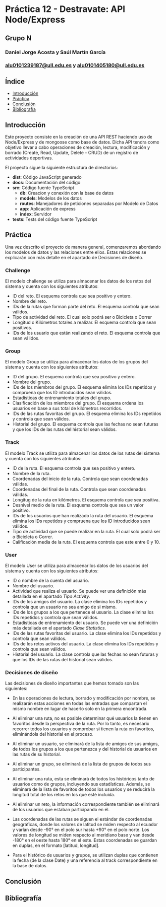 # Práctica 12 - Destravate: API Node/Express

## Grupo N

### Daniel Jorge Acosta y Saúl Martín García

### alu0101239187@ull.edu.es y alu0101405180@ull.edu.es

## Índice

- [Introducción](https://ull-esit-inf-dsi-2223.github.io/ull-esit-inf-dsi-22-23-prct12-destravate-api-grupon/#introducción)
- [Práctica](https://ull-esit-inf-dsi-2223.github.io/ull-esit-inf-dsi-22-23-prct12-destravate-api-grupon/#práctica)
- [Conclusión](https://ull-esit-inf-dsi-2223.github.io/ull-esit-inf-dsi-22-23-prct12-destravate-api-grupon/#conclusión)
- [Bibliografía](https://ull-esit-inf-dsi-2223.github.io/ull-esit-inf-dsi-22-23-prct12-destravate-api-grupon/#bibliografía)

## Introducción

Este proyecto consiste en la creación de una API REST haciendo uso de Node/Express y de mongoose como base de datos. Dicha API tendra como objetivo llevar a cabo operaciones de creación, lectura, modificación y borrado (Create, Read, Update, Delete - CRUD) de un registro de actividades deportivas.

 El proyecto sigue la siguiente estructura de directorios:

- **dist**: Código JavaScript generado
- **docs**: Documentación del código
- **src**: Código fuente TypeScript
  - **db**: Creacíon y conexión con la base de datos
  - **models**: Modelos de los datos
  - **routes**: Manejadores de peticiones separadas por Modelo de Datos
  - **app**: Aplicación de express
  - **index**: Servidor
- **tests**: Tests del código fuente TypeScript


## Práctica

Una vez descrito el proyecto de manera general, comenzaremos abordando los modelos de datos y las relaciones entre ellos. Estas relaciones se explicarán con más detalle en el apartado de Decisiones de diseño.

### Challenge

El modelo challenge se utiliza para almacenar los datos de los retos del sistema y cuenta con los siguientes atributos:

- ID del reto. El esquema controla que sea positivo y entero.
- Nombre del reto.
- IDs de la rutas que forman parte del reto. El esquema controla que sean válidos.
- Tipo de actividad del reto. El cual solo podrá ser o Bicicleta o Correr
- Longitud o Kilómetros totales a realizar. El esquema controla que sean positivos.
- IDs de los usuario que están realizando el reto. El esquema controla que sean válidos.


### Group

El modelo Group se utiliza para almacenar los datos de los grupos del sistema y cuenta con los siguientes atributos:

- ID del grupo. El esquema controla que sea positivo y entero.
- Nombre del grupo.
- IDs de los miembros del grupo. El esquema elimina los IDs repetidos y compruena que los ID introducidos sean válidos. 
- Estadísticas de entrenamiento totales del grupo. 
- Clasificación de los miembros del grupo. El esquema ordena los usuarios en base a sus total de kilómetros recorridos.
- IDs de las rutas favoritas del grupo. El esquema elimina los IDs repetidos y controla que sean válidos.
- Historial del grupo. El esquema controla que las fechas no sean futuras y que los IDs de las rutas del historial sean válidos.


### Track

El modelo Track se utiliza para almacenar los datos de los rutas del sistema y cuenta con los siguientes atributos:

- ID de la ruta. El esquema controla que sea positivo y entero.
- Nombre de la ruta.
- Coordenadas del inicio de la ruta. Controla que sean coordenadas válidas.
- Coordenadas del final de la ruta. Controla que sean coordenadas válidas.
- Longitug de la ruta en kilómetros. El esquema controla que sea positiva.
- Desnivel medio de la ruta. El esquema controla que sea un valor positivo.
- IDs de los usuarios que han realizado la ruta del usuario. El esquema elimina los IDs repetidos y compruena que los ID introducidos sean válidos.
- Tipo de actividad que se puede realizar en la ruta. El cual solo podrá ser o Bicicleta o Correr.
- Calificación media de la ruta. El esquema controla que este entre 0 y 10.


### User

El modelo User se utiliza para almacenar los datos de los usuarios del sistema y cuenta con los siguientes atributos:

- ID o nombre de la cuenta del usuario.
- Nombre del usuario.
- Actividad que realiza el usuario. Se puede ver una definición más detallada en el apartado _Tipo Activity_.
- IDs de los amigos del usuario. La clase elimina los IDs repetidos y controla que un usuario no sea amigo de si mismo.
- IDs de los grupos a los que pertenece el usuario. La clase elimina los IDs repetidos y controla que sean válidos.
- Estadísticas de entrenamiento del usuario. Se puede ver una definición más detallada en el apartado _Clase Statistics_.
- IDs de las rutas favoritas del usuario. La clase elimina los IDs repetidos y controla que sean válidos.
- IDs de los retos activos del usuario. La clase elimina los IDs repetidos y controla que sean válidos.
- Historial del usuario. La clase controla que las fechas no sean futuras y que los IDs de las rutas del historial sean válidos.


### Decisiones de diseño

Las decisiones de diseño importantes que hemos tomado son las siguientes:

- En las operaciones de lectura, borrado y modificación por nombre, se realizarán estas acciones en todas las entradas que compartan el mismo nombre en lugar de hacerlo solo en la primera encontrada.

- Al eliminar una ruta, no es posible determinar qué usuarios la tienen en favoritos desde la perspectiva de la ruta. Por lo tanto, es necesario recorrer todos los usuarios y comprobar si tienen la ruta en favoritos, eliminándola del historial en el proceso.

- Al eliminar un usuario, se eliminará de la lista de amigos de sus amigos, de todos los grupos a los que pertenezca y del historial de usuarios en las rutas de su historial.

- Al eliminar un grupo, se eliminará de la lista de grupos de todos sus participantes.

- Al eliminar una ruta, esta se eliminará de todos los históricos tanto de usuarios como de grupos, incluyendo sus estadísticas. Además, se eliminará de la lista de favoritos de todos los usuarios y se reducirá la longitud total de los retos en los que esté incluida.

- Al eliminar un reto, la información correspondiente también se eliminará de los usuarios que estaban participando en él.

- Las coordenadas de las rutas se siguen el estándar de coordenadas geográficas, donde los valores de latitud se miden respecto al ecuador y varían desde -90° en el polo sur hasta +90° en el polo norte. Los valores de longitud se miden respecto al meridiano base y van desde -180° en el oeste hasta 180° en el este. Estas coordenadas se guardan en duplas, en el formato [latitud, longitud].

- Para el histórico de usuarios y grupos, se utilizan duplas que contienen la fecha (de la clase Date) y una referencia al track correspondiente en la base de datos.

## Conclusión

## Bibliografía
